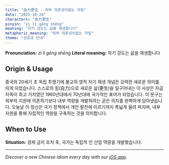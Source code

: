 ```yaml
---
title: "自力更生 - 외부 의존성이없는 자립"
date: "2025-10-24"
characters: "自力更生"
pinyin: "zì lì gēng shēng"
meaning: "자기 강도는 삶을 재생합니다"
metaphoric_meaning: "외부 의존성이없는 자립"
theme: "성공과 인내"
---
```


**Pronunciation:** *zì lì gēng shēng*
**Literal meaning:** 자기 강도는 삶을 재생합니다

## Origin & Usage

중국의 20세기 초 독립 투쟁기에 불교의 영적 자기 재생 개념은 강력한 새로운 의미를 띠게 되었습니다. 스스로의 힘(自力)으로 새로운 삶(更生)을 일구어내는 이 사상은 자급자족이 최고 가치였던 1960년대에서 70년대에 국가적인 표어가 되었습니다. 이 문구는 외부의 지원에 의존하기보다 내부 역량을 개발하려는 굳은 의지를 완벽하게 담아냈습니다. 오늘날 이 정신은 국가 정책에서 개인 발전에 이르기까지 폭넓게 울려 퍼지며, 내부 자원을 통해 자립적인 역량을 구축하는 것을 의미합니다.

## When to Use

**Situation:** 경제 금지 조치 후, 국가는 독립적 인 산업 역량을 개발했습니다.

---

*Discover a new Chinese idiom every day with our [iOS app](https://apps.apple.com/us/app/daily-chinese-idioms/id6740611324).*
